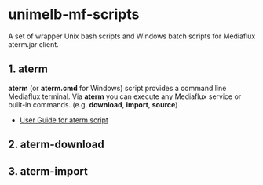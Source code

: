# unimelb-mf-scripts
A set of wrapper Unix bash scripts and Windows batch scripts for Mediaflux aterm.jar client.

## 1. aterm
**aterm** (or **aterm.cmd** for Windows) script provides a command line Mediaflux terminal. Via **aterm** you can execute any Mediaflux service or built-in commands. (e.g. **download**, **import**, **source**)

  * [User Guide for aterm script](https://github.com/UoM-ResPlat-DevOps/unimelb-mf-scripts/blob/master/docs/aterm.md)

## 2. aterm-download

## 3. aterm-import



